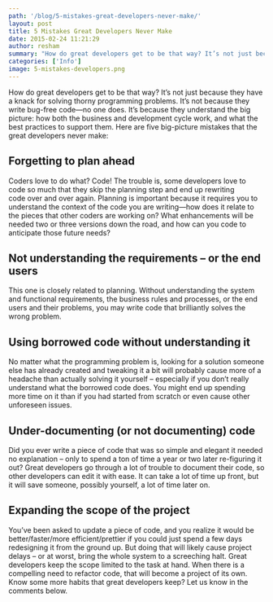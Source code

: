 ```yaml
---
path: '/blog/5-mistakes-great-developers-never-make/'
layout: post
title: 5 Mistakes Great Developers Never Make
date: 2015-02-24 11:21:29
author: resham
summary: "How do great developers get to be that way? It’s not just because they have a knack for solving thorny programming problems. It’s not because they write bug-free code—no one does. It’s because they understand the big picture: how both the business and development cycle work, and what the best practices to support them. Here are five big-picture mistakes that the great developers never make"
categories: ['Info']
image: 5-mistakes-developers.png
---
```


How do great developers get to be that way? It’s not just because they have a knack for solving thorny programming problems. It’s not because they write bug-free code—no one does. It’s because they understand the big picture: how both the business and development cycle work, and what the best practices to support them. Here are five big-picture mistakes that the great developers never make:
<h2>Forgetting to plan ahead</h2>
Coders love to do what? Code! The trouble is, some developers love to code so much that they skip the planning step and end up rewriting code over and over again. Planning is important because it requires you to understand the context of the code you are writing—how does it relate to the pieces that other coders are working on? What enhancements will be needed two or three versions down the road, and how can you code to anticipate those future needs?
<h2>Not understanding the requirements – or the end users</h2>
This one is closely related to planning. Without understanding the system and functional requirements, the business rules and processes, or the end users and their problems, you may write code that brilliantly solves the wrong problem.
<h2>Using borrowed code without understanding it</h2>
No matter what the programming problem is, looking for a solution someone else has already created and tweaking it a bit will probably cause more of a headache than actually solving it yourself – especially if you don’t really understand what the borrowed code does. You might end up spending more time on it than if you had started from scratch or even cause other unforeseen issues.
<h2>Under-documenting (or not documenting) code</h2>
Did you ever write a piece of code that was so simple and elegant it needed no explanation – only to spend a ton of time a year or two later re-figuring it out? Great developers go through a lot of trouble to document their code, so other developers can edit it with ease. It can take a lot of time up front, but it will save someone, possibly yourself, a lot of time later on.
<h2>Expanding the scope of the project</h2>
You’ve been asked to update a piece of code, and you realize it would be better/faster/more efficient/prettier if you could just spend a few days redesigning it from the ground up. But doing that will likely cause project delays – or at worst, bring the whole system to a screeching halt. Great developers keep the scope limited to the task at hand. When there is a compelling need to refactor code, that will become a project of its own.
Know some more habits that great developers keep? Let us know in the comments below.